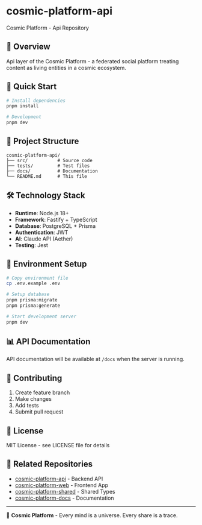 # cosmic-platform-api

Cosmic Platform - Api Repository

## 🌌 Overview

Api layer of the Cosmic Platform - a federated social platform treating content as living entities in a cosmic ecosystem.

## 🚀 Quick Start

```bash
# Install dependencies
pnpm install

# Development
pnpm dev
```

## 📁 Project Structure

```
cosmic-platform-api/
├── src/           # Source code
├── tests/         # Test files  
├── docs/          # Documentation
└── README.md      # This file
```

## 🛠️ Technology Stack


- **Runtime**: Node.js 18+
- **Framework**: Fastify + TypeScript
- **Database**: PostgreSQL + Prisma
- **Authentication**: JWT
- **AI**: Claude API (Aether)
- **Testing**: Jest

## 🔧 Environment Setup

```bash
# Copy environment file
cp .env.example .env

# Setup database
pnpm prisma:migrate
pnpm prisma:generate

# Start development server
pnpm dev
```

## 📊 API Documentation

API documentation will be available at `/docs` when the server is running.


## 🤝 Contributing

1. Create feature branch
2. Make changes
3. Add tests
4. Submit pull request

## 📜 License

MIT License - see LICENSE file for details

## 🌟 Related Repositories

- [cosmic-platform-api](../cosmic-platform-api) - Backend API
- [cosmic-platform-web](../cosmic-platform-web) - Frontend App  
- [cosmic-platform-shared](../cosmic-platform-shared) - Shared Types
- [cosmic-platform-docs](../cosmic-platform-docs) - Documentation

---

🌌 **Cosmic Platform** - Every mind is a universe. Every share is a trace.
